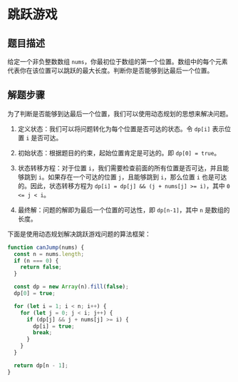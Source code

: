 # 跳跃游戏

## 题目描述

给定一个非负整数数组 `nums`，你最初位于数组的第一个位置。数组中的每个元素代表你在该位置可以跳跃的最大长度。判断你是否能够到达最后一个位置。

## 解题步骤

为了判断是否能够到达最后一个位置，我们可以使用动态规划的思想来解决问题。

1. 定义状态：我们可以将问题转化为每个位置是否可达的状态。令 `dp[i]` 表示位置 `i` 是否可达。

2. 初始状态：根据题目的约束，起始位置肯定是可达的。即 `dp[0] = true`。

3. 状态转移方程：对于位置 `i`，我们需要检查前面的所有位置是否可达，并且能够跳到 `i`。如果存在一个可达的位置 `j`，且能够跳到 `i`，那么位置 `i` 也是可达的。因此，状态转移方程为 `dp[i] = dp[j] && (j + nums[j] >= i)`，其中 `0 <= j < i`。

4. 最终解：问题的解即为最后一个位置的可达性，即 `dp[n-1]`，其中 `n` 是数组的长度。

下面是使用动态规划解决跳跃游戏问题的算法框架：

```javascript
function canJump(nums) {
  const n = nums.length;
  if (n === 0) {
    return false;
  }

  const dp = new Array(n).fill(false);
  dp[0] = true;

  for (let i = 1; i < n; i++) {
    for (let j = 0; j < i; j++) {
      if (dp[j] && j + nums[j] >= i) {
        dp[i] = true;
        break;
      }
    }
  }

  return dp[n - 1];
}
```
